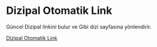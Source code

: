 # Dizipal Otomatik Link

Güncel Dizipal linkini bulur ve Gibi dizi sayfasına yönlendirir.

[ Dizipal Otomatik Link ]( https://dizipal-oto-link.vercel.app )
